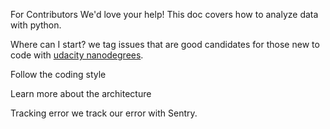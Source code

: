 For Contributors
We'd love your help! This doc covers how to analyze data with python.

Where can I start?
we tag issues that are good candidates for those new to code with [udacity nanodegrees](https://www.udacity.com).

Follow the coding style


Learn more about the architecture

Tracking error
we track our error with Sentry.
